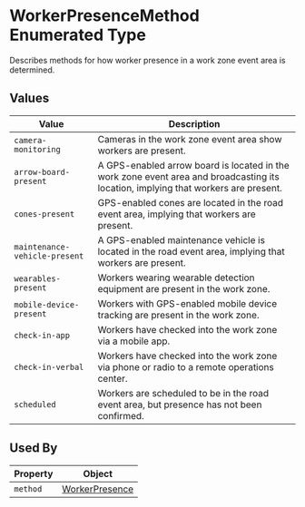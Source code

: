 # WorkerPresenceMethod Enumerated Type
Describes methods for how worker presence in a work zone event area is determined.

## Values
Value | Description
--- | ---
`camera-monitoring` | Cameras in the work zone event area show workers are present.
`arrow-board-present` | A GPS-enabled arrow board is located in the work zone event area and broadcasting its location, implying that workers are present.
`cones-present` | GPS-enabled cones are located in the road event area, implying that workers are present.   
`maintenance-vehicle-present` | A GPS-enabled maintenance vehicle is located in the road event area, implying that workers are present. 
`wearables-present` | Workers wearing wearable detection equipment are present in the work zone. 
`mobile-device-present` | Workers with GPS-enabled mobile device tracking are present in the work zone.
`check-in-app` | Workers have checked into the work zone via a mobile app.
`check-in-verbal` | Workers have checked into the work zone via phone or radio to a remote operations center.
`scheduled` | Workers are scheduled to be in the road event area, but presence has not been confirmed. 

## Used By
Property | Object
--- | ---
`method` | [WorkerPresence](/spec-content/objects/WorkerPresence.md)
